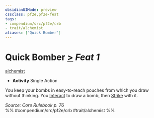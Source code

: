 ```yaml
---
obsidianUIMode: preview
cssclass: pf2e,pf2e-feat
tags:
- compendium/src/pf2e/crb
- trait/alchemist
aliases: ["Quick Bomber"]
---
```

# Quick Bomber  [>](../../Rules/core-rulebook/chapter-9-playing-the-game.md#Actions "Single Action") *Feat 1*  
[alchemist](../../Rules/traits/alchemist.md)  

- **Activity** Single Action

You keep your bombs in easy-to-reach pouches from which you draw without thinking. You [Interact](../../Rules/actions/interact.md) to draw a bomb, then [Strike](../../Rules/actions/strike.md) with it.

*Source: Core Rulebook p. 76*  
%% #compendium/src/pf2e/crb #trait/alchemist %%